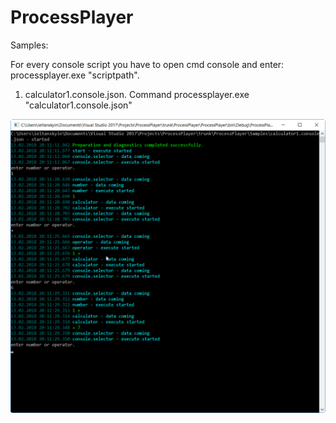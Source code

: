 # ProcessPlayer

Samples:

For every console script you have to open cmd console and enter: processplayer.exe "scriptpath".

1. calculator1.console.json. Command processplayer.exe "calculator1.console.json"

<img width="1103" alt="calculator1.console" src="https://raw.githubusercontent.com/series6147/ProcessPlayer/master/ProcessPlayer/Samples/Images/calculator1.console.png?_sm_au_=iFV115PVkfJJtQ3P">
